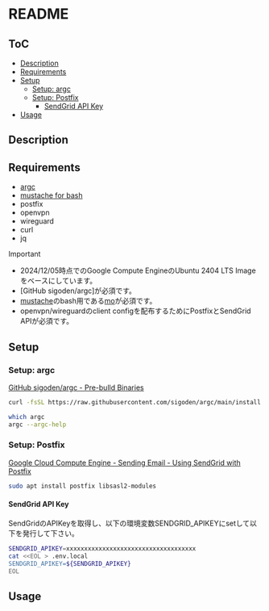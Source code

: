 # README

## ToC

<!-- mtoc-start -->

- [Description](#description)
- [Requirements](#requirements)
- [Setup](#setup)
  - [Setup: argc](#setup-argc)
  - [Setup: Postfix](#setup-postfix)
    - [SendGrid API Key](#sendgrid-api-key)
- [Usage](#usage)

<!-- mtoc-end -->

## Description

## Requirements

- [argc](https://github.com/sigoden/argc)
- [mustache for bash](https://github.com/tests-always-included/mo)
- postfix
- openvpn
- wireguard
- curl
- jq

> [!IMPORTANT]
>
> - 2024/12/05時点でのGoogle Compute EngineのUbuntu 2404 LTS Imageをベースにしています。
> - [GitHub sigoden/argc]が必須です。
> - [mustache](https://mustache.github.io/)のbash用である[mo](https://github.com/tests-always-included/mo)が必須です。
> - openvpn/wireguardのclient configを配布するためにPostfixとSendGrid APIが必須です。

## Setup

### Setup: argc

[GitHub sigoden/argc - Pre-bulld Binaries](https://github.com/sigoden/argc?tab=readme-ov-file#pre-built-binaries)

```bash
curl -fsSL https://raw.githubusercontent.com/sigoden/argc/main/install.sh | sudo sh -s -- --to /usr/local/bin
```

```bash
which argc
argc --argc-help
```

### Setup: Postfix

[Google Cloud Compute Engine - Sending Email - Using SendGrid with Postfix](https://cloud.google.com/compute/docs/tutorials/sending-mail/using-sendgrid?hl=ja)

```bash
sudo apt install postfix libsasl2-modules
```

#### SendGrid API Key

SendGridのAPIKeyを取得し、以下の環境変数SENDGRID_APIKEYにsetして以下を発行して下さい。

```bash
SENDGRID_APIKEY=xxxxxxxxxxxxxxxxxxxxxxxxxxxxxxxxxxxx
cat <<EOL > .env.local
SENDGRID_APIKEY=${SENDGRID_APIKEY}
EOL
```

## Usage

